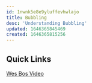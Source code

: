 ```yaml
---
id: 1nwnk5e8e9yluffevhwlajo
title: Bubbling
desc: 'Understanding Bubbling'
updated: 1646365845469
created: 1646365815256
---
```

## Quick Links

[Wes Bos Video](https://www.youtube.com/watch?v=F1anRyL37lE)
